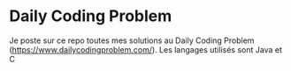 # Daily Coding Problem
Je poste sur ce repo toutes mes solutions au Daily Coding Problem (https://www.dailycodingproblem.com/).
Les langages utilisés sont Java et C
